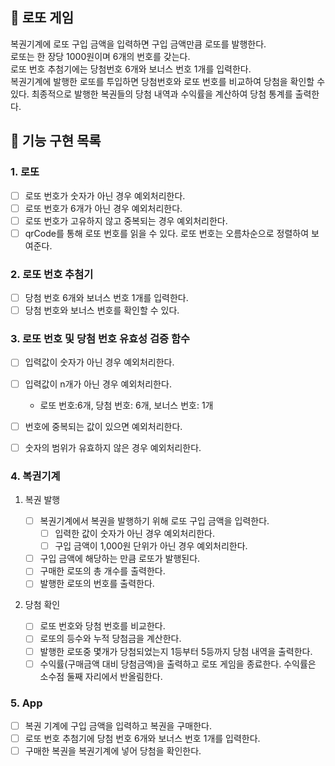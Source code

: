 ## 🎱 로또 게임

복권기계에 로또 구입 금액을 입력하면 구입 금액만큼 로또를 발행한다.  
로또는 한 장당 1000원이며 6개의 번호를 갖는다.  
로또 번호 추첨기에는 당첨번호 6개와 보너스 번호 1개를 입력한다.  
복권기계에 발행한 로또를 투입하면 당첨번호와 로또 번호를 비교하여 당첨을 확인할 수 있다. 
최종적으로 발행한 복권들의 당첨 내역과 수익률을 계산하여 당첨 통계를 출력한다.

## 📝 기능 구현 목록

### 1. 로또

- [ ] 로또 번호가 숫자가 아닌 경우 예외처리한다.
- [ ] 로또 번호가 6개가 아닌 경우 예외처리한다.
- [ ] 로또 번호가 고유하지 않고 중복되는 경우 예외처리한다.
- [ ] qrCode를 통해 로또 번호를 읽을 수 있다. 로또 번호는 오름차순으로 정렬하여 보여준다.

### 2. 로또 번호 추첨기 
- [ ] 당첨 번호 6개와 보너스 번호 1개를 입력한다.
- [ ] 당첨 번호와 보너스 번호를 확인할 수 있다.

### 3. 로또 번호 및 당첨 번호 유효성 검증 함수 

- [ ] 입력값이 숫자가 아닌 경우 예외처리한다. 
- [ ] 입력값이 n개가 아닌 경우 예외처리한다. 
  - 로또 번호:6개, 당첨 번호: 6개, 보너스 번호: 1개
- [ ] 번호에 중복되는 값이 있으면 예외처리한다. 
- [ ] 숫자의 범위가 유효하지 않은 경우 예외처리한다. 


### 4. 복권기계 

1. 복권 발행

    - [ ] 복권기계에서 복권을 발행하기 위해 로또 구입 금액을 입력한다.
      - [ ] 입력한 값이 숫자가 아닌 경우 예외처리한다.
      - [ ] 구입 금액이 1,000원 단위가 아닌 경우 예외처리한다.
     - [ ] 구입 금액에 해당하는 만큼 로또가 발행된다.
     - [ ] 구매한 로또의 총 개수를 출력한다.
     - [ ] 발행한 로또의 번호를 출력한다.

2. 당첨 확인 

     - [ ] 로또 번호와 당첨 번호를 비교한다.
     - [ ] 로또의 등수와 누적 당첨금을 계산한다.
     - [ ] 발행한 로또중 몇개가 당첨되었는지 1등부터 5등까지 당첨 내역을 출력한다.
     - [ ] 수익률(구매금액 대비 당첨금액)을 출력하고 로또 게임을 종료한다. 수익률은 소수점 둘째 자리에서 반올림한다.

### 5. App 

- [ ] 복권 기계에 구입 금액을 입력하고 복권을 구매한다. 
- [ ] 로또 번호 추첨기에 당첨 번호 6개와 보너스 번호 1개를 입력한다.
- [ ] 구매한 복권을 복권기계에 넣어 당첨을 확인한다. 
